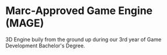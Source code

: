 # Marc-Approved Game Engine (MAGE)
3D Engine buily from the ground up during our 3rd year of Game Development Bachelor's Degree.
